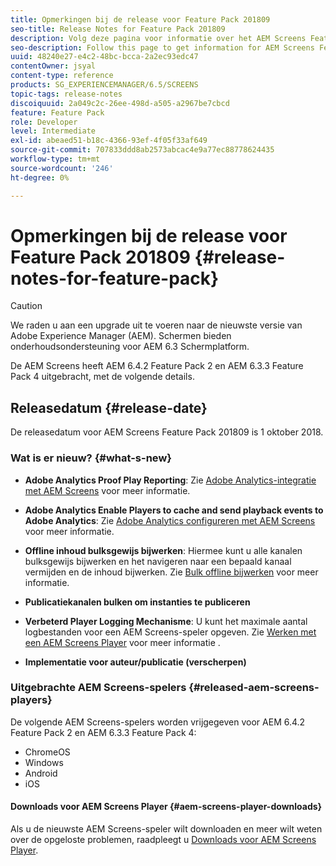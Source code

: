 ```yaml
---
title: Opmerkingen bij de release voor Feature Pack 201809
seo-title: Release Notes for Feature Pack 201809
description: Volg deze pagina voor informatie over het AEM Screens Feature Pack 201809 dat op 1 oktober 2018 is uitgebracht.
seo-description: Follow this page to get information for AEM Screens Feature Pack 201809 released on October 01, 2018.
uuid: 48240e27-e4c2-48bc-bcca-2a2ec93edc47
contentOwner: jsyal
content-type: reference
products: SG_EXPERIENCEMANAGER/6.5/SCREENS
topic-tags: release-notes
discoiquuid: 2a049c2c-26ee-498d-a505-a2967be7cbcd
feature: Feature Pack
role: Developer
level: Intermediate
exl-id: abeaed51-b18c-4366-93ef-4f05f33af649
source-git-commit: 707833ddd8ab2573abcac4e9a77ec88778624435
workflow-type: tm+mt
source-wordcount: '246'
ht-degree: 0%

---
```


# Opmerkingen bij de release voor Feature Pack 201809 {#release-notes-for-feature-pack}

>[!CAUTION]
>
>We raden u aan een upgrade uit te voeren naar de nieuwste versie van Adobe Experience Manager (AEM). Schermen bieden onderhoudsondersteuning voor AEM 6.3 Schermplatform.

De AEM Screens heeft AEM 6.4.2 Feature Pack 2 en AEM 6.3.3 Feature Pack 4 uitgebracht, met de volgende details.

## Releasedatum {#release-date}

De releasedatum voor AEM Screens Feature Pack 201809 is 1 oktober 2018.

### Wat is er nieuw? {#what-s-new}

* **Adobe Analytics Proof Play Reporting**: Zie [Adobe Analytics-integratie met AEM Screens](adobe-analytics-integration-aem-screens.md) voor meer informatie.

* **Adobe Analytics Enable Players to cache and send playback events to Adobe Analytics**: Zie [Adobe Analytics configureren met AEM Screens](configuring-adobe-analytics-aem-screens.md) voor meer informatie.

* **Offline inhoud bulksgewijs bijwerken**: Hiermee kunt u alle kanalen bulksgewijs bijwerken en het navigeren naar een bepaald kanaal vermijden en de inhoud bijwerken. Zie [Bulk offline bijwerken](bulk-offline-update.md) voor meer informatie.

* **Publicatiekanalen bulken om instanties te publiceren**
* **Verbeterd Player Logging Mechanisme**: U kunt het maximale aantal logbestanden voor een AEM Screens-speler opgeven. Zie [Werken met een AEM Screens Player](working-with-screens-player.md) voor meer informatie .

* **Implementatie voor auteur/publicatie (verscherpen)**

### Uitgebrachte AEM Screens-spelers {#released-aem-screens-players}

De volgende AEM Screens-spelers worden vrijgegeven voor AEM 6.4.2 Feature Pack 2 en AEM 6.3.3 Feature Pack 4:

* ChromeOS
* Windows
* Android
* iOS

#### Downloads voor AEM Screens Player {#aem-screens-player-downloads}

Als u de nieuwste AEM Screens-speler wilt downloaden en meer wilt weten over de opgeloste problemen, raadpleegt u [Downloads voor AEM Screens Player](https://download.macromedia.com/screens/).
